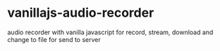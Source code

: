 # vanillajs-audio-recorder

audio recorder with vanilla javascript for record, stream, download and change to file for send to server

